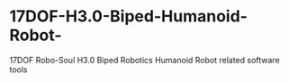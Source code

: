 # 17DOF-H3.0-Biped-Humanoid-Robot-
17DOF Robo-Soul H3.0 Biped Robotics Humanoid Robot related software tools
